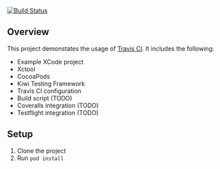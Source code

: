 [![Build Status](https://travis-ci.org/MattesGroeger/TravisExample-iOS.png?branch=master)](https://travis-ci.org/MattesGroeger/TravisExample-iOS)

## Overview

This project demonstates the usage of [Travis CI](http://www.travis-ci.org/). It includes the following:
* Example XCode project
* Xctool
* CocoaPods
* Kiwi Testing Framework
* Travis CI configuration
* Build script (TODO)
* Coveralls integration (TODO)
* Testflight integration (TODO)

## Setup

1. Clone the project
2. Run `pod install`
